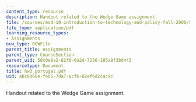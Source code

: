 ```yaml
---
content_type: resource
description: Handout related to the Wedge Game assignment.
file: /courses/esd-10-introduction-to-technology-and-policy-fall-2006/abc6066ef4057da7acf602ef6d2cac9c_hw3_portugal.pdf
file_type: application/pdf
learning_resource_types:
- Assignments
ocw_type: OCWFile
parent_title: Assignments
parent_type: CourseSection
parent_uid: 58c0e0a2-82f0-0a2d-7236-185a8f38d443
resourcetype: Document
title: hw3_portugal.pdf
uid: abc6066e-f405-7da7-acf6-02ef6d2cac9c
---
```

Handout related to the Wedge Game assignment.

